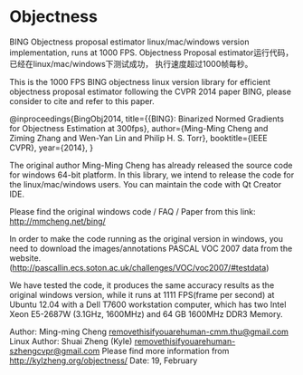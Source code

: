Objectness
==========
BING Objectness proposal estimator linux/mac/windows version implementation, 
runs at 1000 FPS.
Objectness Proposal estimator运行代码，已经在linux/mac/windows下测试成功，
执行速度超过1000帧每秒。


This is the 1000 FPS BING objectness linux version library for efficient 
objectness proposal estimator following the CVPR 2014 paper BING, please 
consider to cite and refer to this paper.

@inproceedings{BingObj2014,
  title={{BING}: Binarized Normed Gradients for Objectness Estimation at 300fps},
  author={Ming-Ming Cheng and Ziming Zhang and Wen-Yan Lin and Philip H. S. Torr},
  booktitle={IEEE CVPR},
  year={2014},
}

The original author Ming-Ming Cheng has already released the source code for 
windows 64-bit platform. In this library, we intend to release the code for the 
linux/mac/windows users. You can maintain the code with Qt Creator IDE.

Please find the original windows code / FAQ / Paper from this link:
http://mmcheng.net/bing/

In order to make the code running as the original version in windows, you need
to download the images/annotations PASCAL VOC 2007 data from the website.
(http://pascallin.ecs.soton.ac.uk/challenges/VOC/voc2007/#testdata)

We have tested the code, it produces the same accuracy results as the original windows
version, while it runs at 1111 FPS(frame per second) at Ubuntu 12.04 with a Dell T7600 
workstation computer, which has two Intel Xeon E5-2687W (3.1GHz, 1600MHz) and 64 GB 
1600MHz DDR3 Memory.


Author: Ming-ming Cheng removethisifyouarehuman-cmm.thu@gmail.com
Linux Author: Shuai Zheng (Kyle) removethisifyouarehuman-szhengcvpr@gmail.com
Please find more information from http://kylzheng.org/objectness/
Date: 19, February 
